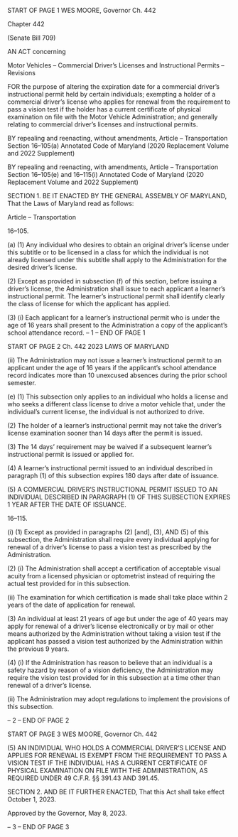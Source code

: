 START OF PAGE 1
WES MOORE, Governor Ch. 442

Chapter 442

(Senate Bill 709)

AN ACT concerning

Motor Vehicles – Commercial Driver’s Licenses and Instructional Permits
– Revisions

FOR the purpose of altering the expiration date for a commercial driver’s instructional
permit held by certain individuals; exempting a holder of a commercial driver’s
license who applies for renewal from the requirement to pass a vision test if the
holder has a current certificate of physical examination on file with the Motor Vehicle
Administration; and generally relating to commercial driver’s licenses and
instructional permits.

BY repealing and reenacting, without amendments,
Article – Transportation
Section 16–105(a)
Annotated Code of Maryland
(2020 Replacement Volume and 2022 Supplement)

BY repealing and reenacting, with amendments,
Article – Transportation
Section 16–105(e) and 16–115(i)
Annotated Code of Maryland
(2020 Replacement Volume and 2022 Supplement)

SECTION 1. BE IT ENACTED BY THE GENERAL ASSEMBLY OF MARYLAND,
That the Laws of Maryland read as follows:

Article – Transportation

16–105.

(a) (1) Any individual who desires to obtain an original driver’s license under
this subtitle or to be licensed in a class for which the individual is not already licensed
under this subtitle shall apply to the Administration for the desired driver’s license.

(2) Except as provided in subsection (f) of this section, before issuing a
driver’s license, the Administration shall issue to each applicant a learner’s instructional
permit. The learner’s instructional permit shall identify clearly the class of license for which
the applicant has applied.

(3) (i) Each applicant for a learner’s instructional permit who is under
the age of 16 years shall present to the Administration a copy of the applicant’s school
attendance record.
– 1 –
END OF PAGE 1

START OF PAGE 2
Ch. 442 2023 LAWS OF MARYLAND

(ii) The Administration may not issue a learner’s instructional
permit to an applicant under the age of 16 years if the applicant’s school attendance record
indicates more than 10 unexcused absences during the prior school semester.

(e) (1) This subsection only applies to an individual who holds a license and
who seeks a different class license to drive a motor vehicle that, under the individual’s
current license, the individual is not authorized to drive.

(2) The holder of a learner’s instructional permit may not take the driver’s
license examination sooner than 14 days after the permit is issued.

(3) The 14 days’ requirement may be waived if a subsequent learner’s
instructional permit is issued or applied for.

(4) A learner’s instructional permit issued to an individual described in
paragraph (1) of this subsection expires 180 days after date of issuance.

(5) A COMMERCIAL DRIVER’S INSTRUCTIONAL PERMIT ISSUED TO AN
INDIVIDUAL DESCRIBED IN PARAGRAPH (1) OF THIS SUBSECTION EXPIRES 1 YEAR
AFTER THE DATE OF ISSUANCE.

16–115.

(i) (1) Except as provided in paragraphs (2) [and], (3), AND (5) of this
subsection, the Administration shall require every individual applying for renewal of a
driver’s license to pass a vision test as prescribed by the Administration.

(2) (i) The Administration shall accept a certification of acceptable
visual acuity from a licensed physician or optometrist instead of requiring the actual test
provided for in this subsection.

(ii) The examination for which certification is made shall take place
within 2 years of the date of application for renewal.

(3) An individual at least 21 years of age but under the age of 40 years may
apply for renewal of a driver’s license electronically or by mail or other means authorized
by the Administration without taking a vision test if the applicant has passed a vision test
authorized by the Administration within the previous 9 years.

(4) (i) If the Administration has reason to believe that an individual is
a safety hazard by reason of a vision deficiency, the Administration may require the vision
test provided for in this subsection at a time other than renewal of a driver’s license.

(ii) The Administration may adopt regulations to implement the
provisions of this subsection.

– 2 –
END OF PAGE 2

START OF PAGE 3
WES MOORE, Governor Ch. 442

(5) AN INDIVIDUAL WHO HOLDS A COMMERCIAL DRIVER’S LICENSE
AND APPLIES FOR RENEWAL IS EXEMPT FROM THE REQUIREMENT TO PASS A VISION
TEST IF THE INDIVIDUAL HAS A CURRENT CERTIFICATE OF PHYSICAL EXAMINATION
ON FILE WITH THE ADMINISTRATION, AS REQUIRED UNDER 49 C.F.R. §§ 391.43 AND
391.45.

SECTION 2. AND BE IT FURTHER ENACTED, That this Act shall take effect
October 1, 2023.

Approved by the Governor, May 8, 2023.

– 3 –
END OF PAGE 3